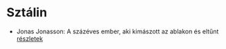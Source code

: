 # Sztálin

- Jonas Jonasson: A százéves ember, aki kimászott az ablakon és eltűnt [részletek](_details/Jonas%20Jonasson.md#id_383)